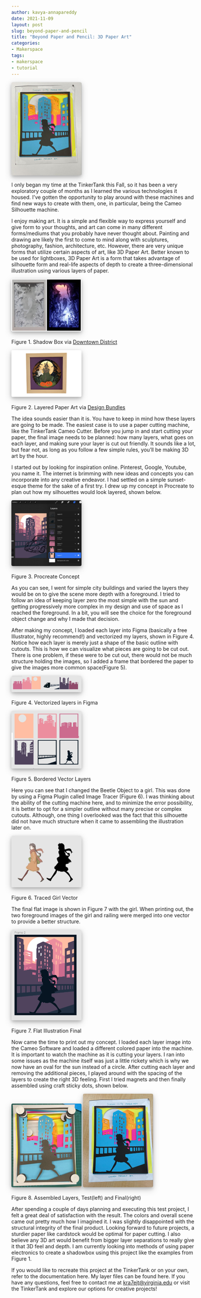 ```yaml
---
author: kavya-annapareddy
date: 2021-11-09
layout: post
slug: beyond-paper-and-pencil
title: "Beyond Paper and Pencil: 3D Paper Art" 
categories:
- Makerspace
tags:
- makerspace
- tutorial
---
```

<style>
  img {
    box-shadow: 0 4px 8px 0 rgba(0, 0, 0, 0.2), 0 6px 20px 0 rgba(0, 0, 0, 0.19);
    border-radius: 4px;
    max-width: 20vw;
  }
  h2 {
    font-size: 18px; 
    text-decoration: underline; 
    color: #555;
  }
  pre.highlight {
    padding: 8px;
  }
</style>

![Silhouette art](/assets/post-media/cameo/image10.jpg)    

I only began my time at the TinkerTank this Fall, so it has been a very exploratory couple of months as I learned the various technologies it housed. I’ve gotten the opportunity to play around with these machines and find new ways to create with them, one, in particular, being the Cameo Silhouette machine.

I enjoy making art. It is a simple and flexible way to express yourself and give form to your thoughts, and art can come in many different forms/mediums that you probably have never thought about. Painting and drawing are likely the first to come to mind along with sculptures, photography, fashion, architecture, etc. However, there are very unique forms that utilize certain aspects of art, like 3D Paper Art. Better known to be used for lightboxes, 3D Paper Art is a form that takes advantage of silhouette form and real-life aspects of depth to create a three-dimensional illustration using various layers of paper.

![Shadow Box via Downtown District](/assets/post-media/cameo/image6.png)<br>    
Figure 1. Shadow Box via [Downtown District](https://www.popshopamerica.com/event/diy-downtown-3d-paper-shadow-boxes-art-class-at-rec-room/)

![Layered Paper Art via Design Bundles](/assets/post-media/cameo/image9.png)<br>    
Figure 2. Layered Paper Art via [Design Bundles](https://designbundles.net/sea-salt-and-samphire/1002862-halloween-haunted-house-shadow-box-3d-papercut-tem)

The idea sounds easier than it is. You have to keep in mind how these layers are going to be made. The easiest case is to use a paper cutting machine, like the TinkerTank Cameo Cutter. Before you jump in and start cutting your paper, the final image needs to be planned: how many layers, what goes on each layer, and making sure your layer is cut out friendly. It sounds like a lot, but fear not, as long as you follow a few simple rules, you’ll be making 3D art by the hour.

I started out by looking for inspiration online. Pinterest, Google, Youtube, you name it. The internet is brimming with new ideas and concepts you can incorporate into any creative endeavor. I had settled on a simple sunset-esque theme for the sake of a first try. I drew up my concept in Procreate to plan out how my silhouettes would look layered, shown below.

![Procreate Concept](/assets/post-media/cameo/image1.jpg)<br>    
Figure 3. Procreate Concept

As you can see, I went for simple city buildings and varied the layers they would be on to give the scene more depth with a foreground. I tried to follow an idea of keeping layer zero the most simple with the sun and getting progressively more complex in my design and use of space as I reached the foreground. In a bit, you will see the choice for the foreground object change and why I made that decision. 

After making my concept, I loaded each layer into Figma (basically a free Illustrator, highly recommend!) and vectorized my layers, shown in Figure 4. Notice how each layer is merely just a shape of the basic outline with cutouts. This is how we can visualize what pieces are going to be cut out. There is one problem, if these were to be cut out, there would not be much structure holding the images, so I added a frame that bordered the paper to give the images more common space(Figure 5).

![Vectorized layers in Figma](/assets/post-media/cameo/image7.png)<br>    
Figure 4. Vectorized layers in Figma

![Bordered Vector Layers](/assets/post-media/cameo/image5.png)<br>    
Figure 5. Bordered Vector Layers

Here you can see that I changed the Beetle Object to a girl. This was done by using a Figma Plugin called Image Tracer (Figure 6). I was thinking about the ability of the cutting machine here, and to minimize the error possibility, it is better to opt for a simpler outline without many precise or complex cutouts. Although, one thing I overlooked was the fact that this silhouette did not have much structure when it came to assembling the illustration later on.

![Traced Girl Vector](/assets/post-media/cameo/image4.png)<br>    
Figure 6. Traced Girl Vector

The final flat image is shown in Figure 7 with the girl. When printing out, the two foreground images of the girl and railing were merged into one vector to provide a better structure.

![Flat Illustration Final](/assets/post-media/cameo/image8.png)<br>    
Figure 7. Flat Illustration Final

Now came the time to print out my concept. I loaded each layer image into the Cameo Software and loaded a different colored paper into the machine. It is important to watch the machine as it is cutting your layers. I ran into some issues as the machine itself was just a little rickety which is why we now have an oval for the sun instead of a circle. After cutting each layer and removing the additional pieces, I played around with the spacing of the layers to create the right 3D feeling. First I tried magnets and then finally assembled using craft sticky dots, shown below.

![Assembled Layers, Test](/assets/post-media/cameo/image2.jpg) 
![Assembled Layers, Final](/assets/post-media/cameo/image3.jpg)<br>    
Figure 8. Assembled Layers, Test(left) and Final(right)

After spending a couple of days planning and executing this test project, I felt a great deal of satisfaction with the result. The colors and overall scene came out pretty much how I imagined it. I was slightly disappointed with the structural integrity of the final product. Looking forward to future projects, a sturdier paper like cardstock would be optimal for paper cutting. I also believe any 3D art would benefit from bigger layer separations to really give it that 3D feel and depth. I am currently looking into methods of using paper electronics to create a shadowbox using this project like the examples from Figure 1. 

If you would like to recreate this project at the TinkerTank or on your own, refer to the documentation here. My layer files can be found here. If you have any questions, feel free to contact me at <a href="mail:kra7ejt@virginia.edu">kra7ejt@virginia.edu</a> or visit the TinkerTank and explore our options for creative projects!

